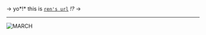 -> yo*!* this is [`ren's url`](https://rentry.co/angelstruck) *!?* ->

***

![MARCH](https://cdn.discordapp.com/attachments/852782813186490408/1108602212017508412/BFAA7646-D5A5-4F11-92F9-B655A4C6E8B5.gif)